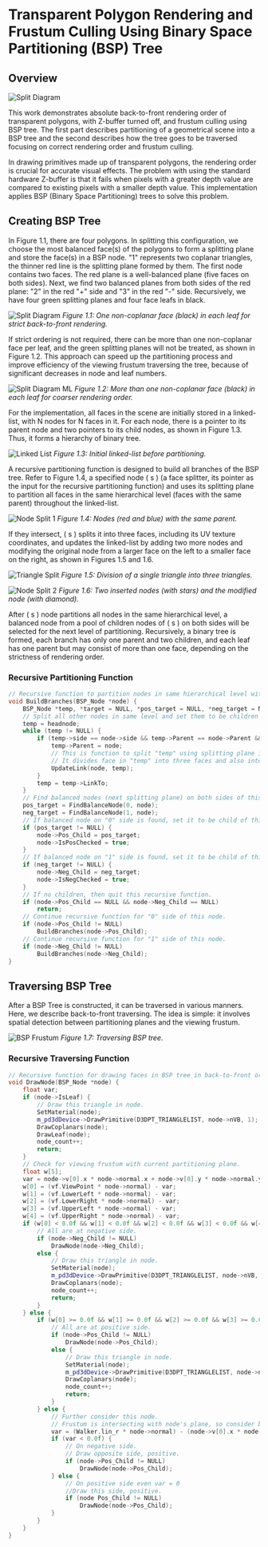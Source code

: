 # Transparent Polygon Rendering and Frustum Culling Using Binary Space Partitioning (BSP) Tree

## Overview

![Split Diagram](./images/alphaBSP.jpg)

This work demonstrates absolute back-to-front rendering order of transparent polygons, with Z-buffer turned off, and frustum culling using BSP tree. The first part describes partitioning of a geometrical scene into a BSP tree and the second describes how the tree goes to be traversed focusing on correct rendering order and frustum culling.

In drawing primitives made up of transparent polygons, the rendering order is crucial for accurate visual effects. The problem with using the standard hardware Z-buffer is that it fails when pixels with a greater depth value are compared to existing pixels with a smaller depth value. This implementation applies BSP (Binary Space Partitioning) trees to solve this problem.

## Creating BSP Tree

In Figure 1.1, there are four polygons. In splitting this configuration, we choose the most balanced face(s) of the polygons to form a splitting plane and store the face(s) in a BSP node. "1" represents two coplanar triangles, the thinner red line is the splitting plane formed by them. The first node contains two faces. The red plane is a well-balanced plane (five faces on both sides). Next, we find two balanced planes from both sides of the red plane: "2" in the red "+" side and "3" in the red "-" side. Recursively, we have four green splitting planes and four face leafs in black.

![Split Diagram](./images/SplitDiag.jpg)
*Figure 1.1: One non-coplanar face (black) in each leaf for strict back-to-front rendering.*

If strict ordering is not required, there can be more than one non-coplanar face per leaf, and the green splitting planes will not be treated, as shown in Figure 1.2. This approach can speed up the partitioning process and improve efficiency of the viewing frustum traversing the tree, because of significant decreases in node and leaf numbers.

![Split Diagram ML](./images/SplitDiag_ML.jpg)
*Figure 1.2: More than one non-coplanar face (black) in each leaf for coarser rendering order.*

For the implementation, all faces in the scene are initially stored in a linked-list, with N nodes for N faces in it. For each node, there is a pointer to its parent node and two pointers to its child nodes, as shown in Figure 1.3. Thus, it forms a hierarchy of binary tree.

![Linked List](./images/LinkedList.jpg)
*Figure 1.3: Initial linked-list before partitioning.*

A recursive partitioning function is designed to build all branches of the BSP tree. Refer to Figure 1.4, a specified node \( s \) (a face splitter, its pointer as the input for the recursive partitioning function) and uses its splitting plane to partition all faces in the same hierarchical level (faces with the same parent) throughout the linked-list. 

![Node Split 1](./images/NodeSplit1.jpg)
*Figure 1.4: Nodes (red and blue) with the same parent.*

If they intersect, \( s \) splits it into three faces, including its UV texture coordinates, and updates the linked-list by adding two more nodes and modifying the original node from a larger face on the left to a smaller face on the right, as shown in Figures 1.5 and 1.6.

![Triangle Split](./images/TriangleSplit.jpg)
*Figure 1.5: Division of a single triangle into three triangles.*

![Node Split 2](./images/NodeSplit2.jpg)
*Figure 1.6: Two inserted nodes (with stars) and the modified node (with diamond).*

After \( s \) node partitions all nodes in the same hierarchical level, a balanced node from a pool of children nodes of \( s \) on both sides will be selected for the next level of partitioning. Recursively, a binary tree is formed, each branch has only one parent and two children, and each leaf has one parent but may consist of more than one face, depending on the strictness of rendering order.

### Recursive Partitioning Function

```cpp
// Recursive function to partition nodes in same hierarchical level with splitter node pointed by input pointer "node".
void BuildBranches(BSP_Node *node) {
    BSP_Node *temp, *target = NULL, *pos_target = NULL, *neg_target = NULL;
    // Split all other nodes in same level and set them to be children of this node.
    temp = headnode;
    while (temp != NULL) {
        if (temp->side == node->side && temp->Parent == node->Parent && temp != node) {
            temp->Parent = node;
            // This is function to split "temp" using splitting plane in "node".
            // It divides face in "temp" into three faces and also interpolates their UV texture coordinates.
            UpdateLink(node, temp);
        }
        temp = temp->LinkTo;
    }
    // Find balanced nodes (next splitting plane) on both sides of this node.
    pos_target = FindBalanceNode(0, node);
    neg_target = FindBalanceNode(1, node);
    // If balanced node on "0" side is found, set it to be child of this node.
    if (pos_target != NULL) {
        node->Pos_Child = pos_target;
        node->IsPosChecked = true;
    }
    // If balanced node on "1" side is found, set it to be child of this node.
    if (neg_target != NULL) {
        node->Neg_Child = neg_target;
        node->IsNegChecked = true;
    }
    // If no children, then quit this recursive function.
    if (node->Pos_Child == NULL && node->Neg_Child == NULL)
        return;
    // Continue recursive function for "0" side of this node.
    if (node->Pos_Child != NULL)
        BuildBranches(node->Pos_Child);
    // Continue recursive function for "1" side of this node.
    if (node->Neg_Child != NULL)
        BuildBranches(node->Neg_Child);
}
```

## Traversing BSP Tree

After a BSP Tree is constructed, it can be traversed in various manners. Here, we describe back-to-front traversing. The idea is simple: it involves spatial detection between partitioning planes and the viewing frustum. 

![BSP Frustum](BSPFrustum.jpg)
*Figure 1.7: Traversing BSP tree.*

### Recursive Traversing Function

```cpp
// Recursive function for drawing faces in BSP tree in back-to-front order.
void DrawNode(BSP_Node *node) {
    float var;
    if (node->IsLeaf) {
        // Draw this triangle in node.
        SetMaterial(node);
        m_pd3dDevice->DrawPrimitive(D3DPT_TRIANGLELIST, node->nVB, 1);
        DrawCoplanars(node);
        DrawLeaf(node);
        node_count++;
        return;
    }
    // Check for viewing frustum with current partitioning plane.
    float w[5];
    var = node->v[0].x * node->normal.x + node->v[0].y * node->normal.y + node->v[0].z * node->normal.z;
    w[0] = (vf.ViewPoint * node->normal) - var;
    w[1] = (vf.LowerLeft * node->normal) - var;
    w[2] = (vf.LowerRight * node->normal) - var;
    w[3] = (vf.UpperLeft * node->normal) - var;
    w[4] = (vf.UpperRight * node->normal) - var;
    if (w[0] < 0.0f && w[1] < 0.0f && w[2] < 0.0f && w[3] < 0.0f && w[4] < 0.0f) {
        // All are at negative side.
        if (node->Neg_Child != NULL)
            DrawNode(node->Neg_Child);
        else {
            // Draw this triangle in node.
            SetMaterial(node);
            m_pd3dDevice->DrawPrimitive(D3DPT_TRIANGLELIST, node->nVB, 1);
            DrawCoplanars(node);
            node_count++;
            return;
        }
    } else {
        if (w[0] >= 0.0f && w[1] >= 0.0f && w[2] >= 0.0f && w[3] >= 0.0f && w[4] >= 0.0f) {
            // All are at positive side.
            if (node->Pos_Child != NULL)
                DrawNode(node->Pos_Child);
            else {
                // Draw this triangle in node.
                SetMaterial(node);
                m_pd3dDevice->DrawPrimitive(D3DPT_TRIANGLELIST, node->nVB, 1);
                DrawCoplanars(node);
                node_count++;
                return;
            }
        } else {
            // Further consider this node.
            // Frustum is intersecting with node's plane, so consider both sides.
            var = (Walker.lin_r * node->normal) - (node->v[0].x * node->normal.x + node->v[0].y * node->normal.y + node->v[0].z * node->normal.z);
            if (var < 0.0f) {
                // On negative side.
                // Draw opposite side, positive.
                if (node->Pos_Child != NULL)
                    DrawNode(node->Pos_Child);
            } else {
                // On positive side even var = 0
                //Draw this side, positive.
                if (node Pos_Child != NULL)
                	DrawNode(node->Pos_Child);
            }
        }
    }
}
```